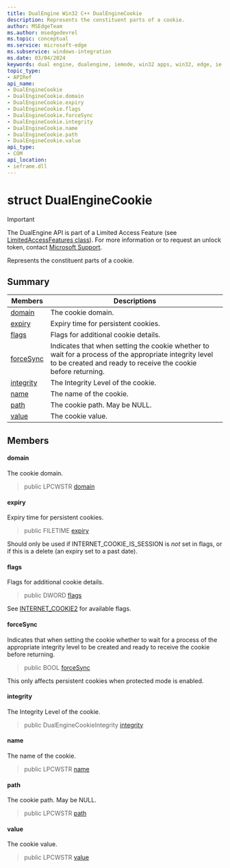 ```yaml
---
title: DualEngine Win32 C++ DualEngineCookie
description: Represents the constituent parts of a cookie.
author: MSEdgeTeam
ms.author: msedgedevrel
ms.topic: conceptual
ms.service: microsoft-edge
ms.subservice: windows-integration
ms.date: 03/04/2024
keywords: dual engine, dualengine, iemode, win32 apps, win32, edge, ie mode, edge html, DualEngineCookie
topic_type: 
- APIRef
api_name:
- DualEngineCookie
- DualEngineCookie.domain
- DualEngineCookie.expiry
- DualEngineCookie.flags
- DualEngineCookie.forceSync
- DualEngineCookie.integrity
- DualEngineCookie.name
- DualEngineCookie.path
- DualEngineCookie.value
api_type:
- COM
api_location:
- ieframe.dll
---
```


# struct DualEngineCookie

> [!IMPORTANT]
> The DualEngine API is part of a Limited Access Feature (see [LimitedAccessFeatures class](/uwp/api/windows.applicationmodel.limitedaccessfeatures)). For more information or 
> to request an unlock token, contact [Microsoft Support](https://support.serviceshub.microsoft.com/supportforbusiness/create?sapId=d15d3aa2-0512-7cb8-1df9-86221f5cbfde).

Represents the constituent parts of a cookie.

## Summary

 Members                        | Descriptions
--------------------------------|---------------------------------------------
[domain](#domain) | The cookie domain.
[expiry](#expiry) | Expiry time for persistent cookies.
[flags](#flags) | Flags for additional cookie details.
[forceSync](#forcesync) | Indicates that when setting the cookie whether to wait for a process of the appropriate integrity level to be created and ready to receive the cookie before returning.
[integrity](#integrity) | The Integrity Level of the cookie.
[name](#name) | The name of the cookie.
[path](#path) | The cookie path. May be NULL.
[value](#value) | The cookie value.

## Members

#### domain

The cookie domain.

> public LPCWSTR [domain](#domain)

#### expiry

Expiry time for persistent cookies.

> public FILETIME [expiry](#expiry)

Should only be used if INTERNET_COOKIE_IS_SESSION is *not* set in flags, or if this is a delete (an expiry set to a past date).

#### flags

Flags for additional cookie details.

> public DWORD [flags](#flags)

See [INTERNET_COOKIE2](/windows/win32/api/wininet/ns-wininet-internet_cookie2) for available flags.

#### forceSync

Indicates that when setting the cookie whether to wait for a process of the appropriate integrity level to be created and ready to receive the cookie before returning.

> public BOOL [forceSync](#forcesync)

This only affects persistent cookies when protected mode is enabled.

#### integrity

The Integrity Level of the cookie.

> public DualEngineCookieIntegrity [integrity](#integrity)

#### name

The name of the cookie.

> public LPCWSTR [name](#name)

#### path

The cookie path. May be NULL.

> public LPCWSTR [path](#path)

#### value

The cookie value.

> public LPCWSTR [value](#value)

